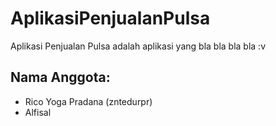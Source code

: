 # AplikasiPenjualanPulsa
Aplikasi Penjualan Pulsa adalah aplikasi yang bla bla bla bla :v

Nama Anggota:
  -
  - Rico Yoga Pradana (zntedurpr)
  - Alfisal 
